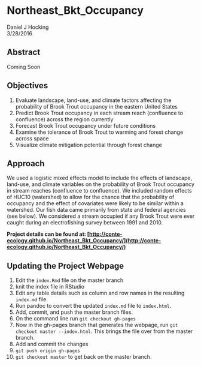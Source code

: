 # Northeast_Bkt_Occupancy

Daniel J Hocking  
3/28/2016  



## Abstract

Coming Soon

## Objectives

1. Evaluate landscape, land-use, and climate factors affecting the probability of Brook Trout occupancy in the eastern United States
2. Predict Brook Trout occupancy in each stream reach (confluence to confluence) across the region currently
3. Forecast Brook Trout occupancy under future conditions
4. Examine the tolerance  of Brook Trout to warming and forest change across space
5. Visualize climate mitigation potential through forest change

## Approach 

We used a logistic mixed effects model to include the effects of landscape, land-use, and climate variables on the probability of Brook Trout occupancy in stream reaches (confluence to confluence). We included random effects of HUC10 (watershed) to allow for the chance that the probability of occupancy and the effect of covariates were likely to be similar within a watershed. Our fish data came primarily from state and federal agencies (see below). We considered a stream occupied if any Brook Trout were ever caught during an electrofishing survey between 1991 and 2010.

**Project details can be found at: [http://conte-ecology.github.io/Northeast_Bkt_Occupancy/](http://conte-ecology.github.io/Northeast_Bkt_Occupancy/)**

## Updating the Project Webpage

1. Edit the `index.Rmd` file on the master branch
2. knit the index file in RStudio
3. Edit any table details such as column and row names in the resulting `index.md` file.
4. Run pandoc to convert the updated `index.md` file to `index.html`.
5. Add, commit, and push the master branch files.
6. On the command line run `git checkout gh-pages`
7. Now in the gh-pages branch that generates the webpage, run `git checkout master --index.html`. This brings the file over from the master branch.
8. Add and commit the changes
9. `git push origin gh-pages`
10. `git checkout master` to get back on the master branch.
